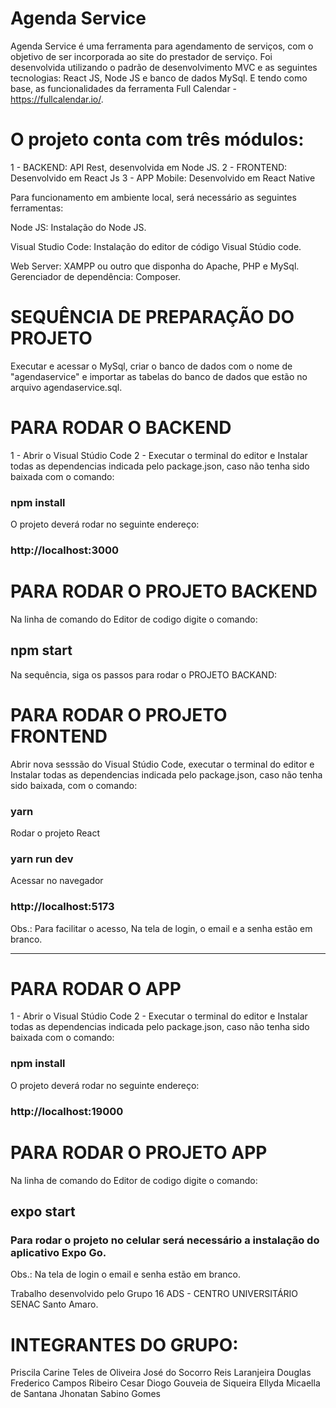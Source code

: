 # Agenda Service

Agenda Service é uma ferramenta para agendamento de serviços, com o objetivo de ser incorporada ao site do prestador de serviço. Foi desenvolvida utilizando o padrão de desenvolvimento MVC e as seguintes tecnologias: React JS, Node JS e banco de dados MySql. E tendo como base, as funcionalidades da ferramenta Full Calendar - https://fullcalendar.io/.

# O projeto conta com três módulos:
1 - BACKEND: API Rest, desenvolvida em Node JS.
2 - FRONTEND: Desenvolvido em React Js
3 - APP Mobile: Desenvolvido em React Native

Para funcionamento em ambiente local, será necessário as seguintes ferramentas:

Node JS: Instalação do Node JS.

Visual Studio Code: Instalação do editor de código Visual Stúdio code. 

Web Server: XAMPP ou outro que disponha do Apache, PHP e MySql.
Gerenciador de dependência: Composer.

# SEQUÊNCIA DE PREPARAÇÃO DO PROJETO

Executar e acessar o MySql, criar o banco de dados com o nome de "agendaservice" e importar as tabelas do banco de dados que estão no arquivo agendaservice.sql.

# PARA RODAR O BACKEND

1 - Abrir o Visual Stúdio Code
2 - Executar o terminal do editor e Instalar todas as       dependencias indicada pelo package.json, caso não tenha sido baixada com o comando:
### npm install

O projeto deverá rodar no seguinte endereço: 
### http://localhost:3000


# PARA RODAR O PROJETO BACKEND

Na linha de comando do Editor de codigo digite o comando:
## npm start

Na sequência, siga os passos para rodar o PROJETO BACKAND:

# PARA RODAR O PROJETO FRONTEND
Abrir nova sesssão do Visual Stúdio Code, executar o terminal do editor e Instalar todas as dependencias indicada pelo package.json, caso não tenha sido baixada, com o comando:
### yarn

Rodar o projeto React 
### yarn run dev

Acessar no navegador
### http://localhost:5173

Obs.: Para facilitar o acesso, Na tela de login, o email e a senha estão em branco.
________________________________________________

# PARA RODAR O APP

1 - Abrir o Visual Stúdio Code
2 - Executar o terminal do editor e Instalar todas as       dependencias indicada pelo package.json, caso não tenha sido baixada com o comando:
### npm install

O projeto deverá rodar no seguinte endereço: 
### http://localhost:19000


# PARA RODAR O PROJETO APP

Na linha de comando do Editor de codigo digite o comando:
## expo start

### Para rodar o projeto no celular será necessário a instalação do aplicativo Expo Go.

Obs.: Na tela de login o email e senha estão em branco.



Trabalho desenvolvido pelo Grupo 16 ADS - CENTRO UNIVERSITÁRIO SENAC Santo Amaro.
# INTEGRANTES DO GRUPO:
Priscila Carine Teles de Oliveira
José do Socorro Reis Laranjeira
Douglas Frederico Campos Ribeiro Cesar
Diogo Gouveia de Siqueira
Ellyda Micaella de Santana
Jhonatan Sabino Gomes